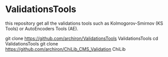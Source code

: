 # ValidationsTools

this repository get all the validations tools such as Kolmogorov-Smirnov (KS Tools) or AutoEncoders Tools (AE).

git clone https://github.com/archiron/ValidationsTools ValidationsTools
cd ValidationsTools
git clone https://github.com/archiron/ChiLib_CMS_Validation ChiLib

